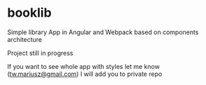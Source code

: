 # booklib
Simple library App in Angular and Webpack 
based on components architecture


Project still in progress


If you want to see whole app with styles let me know (tw.mariusz@gmail.com)
I will add you to private repo



